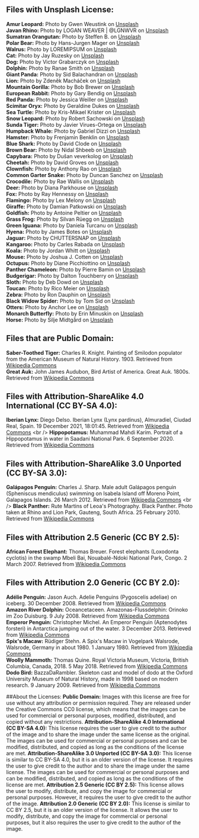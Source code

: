 

## Files with Unsplash License: <br />
**Amur Leopard:** Photo by Gwen Weustink on [Unsplash]( https://unsplash.com/photos/I3C1sSXj1i8?utm_source=unsplash&utm_medium=referral&utm_content=creditShareLink) <br /> 
**Javan Rhino:** Photo by LOGAN WEAVER | @LGNWVR on [Unsplash]( https://unsplash.com/photos/dj_46kowMqc?utm_source=unsplash&utm_medium=referral&utm_content=creditShareLink) <br />
**Sumatran Orangutan:** Photo by Steffen B. on [Unsplash]( https://unsplash.com/photos/8uAUM_pod4g?utm_source=unsplash&utm_medium=referral&utm_content=creditShareLink) <br />
**Polar Bear:** Photo by Hans-Jurgen Mager on [Unsplash]( https://unsplash.com/photos/KgRKlQXmHR0?utm_source=unsplash&utm_medium=referral&utm_content=creditShareLink) <br />
**Walrus:** Photo by LOREMIPSUM on [Unsplash]( https://unsplash.com/photos/h13Y8vyIXNU?utm_source=unsplash&utm_medium=referral&utm_content=creditShareLink) <br />
**Cat:** Photo by Jay Ruzesky on [Unsplash]( https://unsplash.com/photos/gKXKBY-C-Dk?utm_source=unsplash&utm_medium=referral&utm_content=creditShareLink) <br />
**Dog:** Photo by Victor Grabarczyk on [Unsplash]( https://unsplash.com/photos/N04FIfHhv_k?utm_source=unsplash&utm_medium=referral&utm_content=creditShareLink) <br />
**Dolphin:** Photo by Ranae Smith on [Unsplash]( https://unsplash.com/photos/fgKEqVzX5zM?utm_source=unsplash&utm_medium=referral&utm_content=creditShareLink) <br />
**Giant Panda:** Photo by Sid Balachandran on [Unsplash]( https://unsplash.com/photos/_9a-3NO5KJE?utm_source=unsplash&utm_medium=referral&utm_content=creditShareLink) <br />
**Lion:** Photo by Zdeněk Macháček on [Unsplash]( https://unsplash.com/photos/UxHol6SwLyM?utm_source=unsplash&utm_medium=referral&utm_content=creditShareLink) <br />
**Mountain Gorilla:** Photo by Bob Brewer on [Unsplash]( https://unsplash.com/photos/lV5PT7R-RuE?utm_source=unsplash&utm_medium=referral&utm_content=creditShareLink) <br />
**European Rabbit:** Photo by Gary Bendig on [Unsplash]( https://unsplash.com/photos/KvHT4dltPEQ?utm_source=unsplash&utm_medium=referral&utm_content=creditShareLink) <br />
**Red Panda:** Photo by Jessica Weiller on [Unsplash]( https://unsplash.com/photos/GAw5wFLVWVo?utm_source=unsplash&utm_medium=referral&utm_content=creditShareLink) <br />
**Scimitar Oryx:** Photo by Geraldine Dukes on [Unsplash]( https://unsplash.com/photos/35vA1XWe-BM?utm_source=unsplash&utm_medium=referral&utm_content=creditShareLink) <br />
**Sea Turtle:** Photo by Kris-Mikael Krister on [Unsplash]( https://unsplash.com/photos/aGihPIbrtVE?utm_source=unsplash&utm_medium=referral&utm_content=creditShareLink) <br />
**Snow Leopard:** Photo by Robert Sachowski on [Unsplash]( https://unsplash.com/photos/HFIvhaOcHVA?utm_source=unsplash&utm_medium=referral&utm_content=creditShareLink) <br />
**Sunda Tiger:** Photo by Javier Virues-Ortega on [Unsplash]( https://unsplash.com/photos/xWg2JqRmitI?utm_source=unsplash&utm_medium=referral&utm_content=creditShareLink) <br />
**Humpback Whale:** Photo by Gabriel Dizzi on [Unsplash]( https://unsplash.com/photos/WPXxp36tkHQ?utm_source=unsplash&utm_medium=referral&utm_content=creditShareLink) <br />
**Hamster:** Photo by Frenjamin Benklin on [Unsplash]( https://unsplash.com/photos/KIXHGKPswE0?utm_source=unsplash&utm_medium=referral&utm_content=creditShareLink) <br />
**Blue Shark:** Photo by David Clode on [Unsplash]( https://unsplash.com/photos/o3r7oVPZnZI?utm_source=unsplash&utm_medium=referral&utm_content=creditShareLink) <br />
**Brown Bear:** Photo by Nidal Shbeeb on [Unsplash]( https://unsplash.com/photos/iT9Axx176qw?utm_source=unsplash&utm_medium=referral&utm_content=creditShareLink) <br />
**Capybara:** Photo by Dušan veverkolog on [Unsplash]( https://unsplash.com/photos/yObnHvuwkiY?utm_source=unsplash&utm_medium=referral&utm_content=creditShareLink) <br />
**Cheetah:** Photo by David Groves on [Unsplash]( https://unsplash.com/photos/bcJUbYd5gTo?utm_source=unsplash&utm_medium=referral&utm_content=creditShareLink) <br />
**Clownfish:** Photo by Anthony Rao on [Unsplash]( https://unsplash.com/photos/MXj8mrLXWKY?utm_source=unsplash&utm_medium=referral&utm_content=creditShareLink) <br />
**Common Garter Snake:** Photo by Duncan Sanchez on [Unsplash]( https://unsplash.com/photos/l6aAMUH_oW8?utm_source=unsplash&utm_medium=referral&utm_content=creditShareLink) <br />
**Crocodile:** Photo by Rae Wallis on [Unsplash]( https://unsplash.com/photos/0P0_fMu-XFs?utm_source=unsplash&utm_medium=referral&utm_content=creditShareLink) <br />
**Deer:** Photo by Diana Parkhouse on [Unsplash]( https://unsplash.com/photos/Y7mzlRgkF4I?utm_source=unsplash&utm_medium=referral&utm_content=creditShareLink) <br />
**Fox:** Photo by Ray Hennessy on [Unsplash]( https://unsplash.com/photos/xUUZcpQlqpM?utm_source=unsplash&utm_medium=referral&utm_content=creditShareLink) <br />
**Flamingo:** Photo by Lex Melony on [Unsplash]( https://unsplash.com/photos/5JB_c7BAdvM?utm_source=unsplash&utm_medium=referral&utm_content=creditShareLink) <br />
**Giraffe:** Photo by Damian Patkowski on [Unsplash]( https://unsplash.com/photos/JRjod5VG0V0?utm_source=unsplash&utm_medium=referral&utm_content=creditShareLink) <br />
**Goldfish:** Photo by Antoine Peltier on [Unsplash]( https://unsplash.com/photos/nz2hUsnlyLc?utm_source=unsplash&utm_medium=referral&utm_content=creditShareLink) <br />
**Grass Frog:** Photo by Silvan Rüegg on [Unsplash]( https://unsplash.com/photos/BYdJ_aneCeo?utm_source=unsplash&utm_medium=referral&utm_content=creditShareLink) <br />
**Green Iguana:** Photo by Daniela Turcanu on [Unsplash]( https://unsplash.com/photos/K8eHnMFG1Zc?utm_source=unsplash&utm_medium=referral&utm_content=creditShareLink) <br />
**Hyena:** Photo by James Botes on [Unsplash]( https://unsplash.com/photos/HZvF_ZKSSWA?utm_source=unsplash&utm_medium=referral&utm_content=creditShareLink) <br />
**Jaguar:** Photo by CHUTTERSNAP on [Unsplash]( https://unsplash.com/photos/MpxAiNDevjU?utm_source=unsplash&utm_medium=referral&utm_content=creditShareLink) <br />
**Kangaroo:** Photo by Carles Rabada on [Unsplash]( https://unsplash.com/photos/v3v6uz-n-pQ?utm_source=unsplash&utm_medium=referral&utm_content=creditShareLink) <br />
**Koala:** Photo by Jordan Whitt on [Unsplash]( https://unsplash.com/photos/EerxztHCjM8?utm_source=unsplash&utm_medium=referral&utm_content=creditShareLink) <br />
**Mouse:** Photo by Joshua J. Cotten on [Unsplash]( https://unsplash.com/photos/CvuYZA8fsxU?utm_source=unsplash&utm_medium=referral&utm_content=creditShareLink) <br />
**Octupus:** Photo by Diane Picchiottino on [Unsplash]( https://unsplash.com/photos/dW0gfo__uU8?utm_source=unsplash&utm_medium=referral&utm_content=creditShareLink) <br />
**Panther Chameleon:** Photo by Pierre Bamin on [Unsplash]( https://unsplash.com/photos/eh_Q3gHA8gM?utm_source=unsplash&utm_medium=referral&utm_content=creditShareLink) <br />
**Budgerigar:** Photo by Dalton Touchberry on [Unsplash]( https://unsplash.com/photos/yWfdhaqSAEo?utm_source=unsplash&utm_medium=referral&utm_content=creditShareLink) <br />
**Sloth:** Photo by Deb Dowd on [Unsplash]( https://unsplash.com/photos/Tw8yUiNvwnc?utm_source=unsplash&utm_medium=referral&utm_content=creditShareLink) <br />
**Toucan:** Photo by Rico Meier on [Unsplash]( https://unsplash.com/photos/pmQRO5YcKCk?utm_source=unsplash&utm_medium=referral&utm_content=creditShareLink) <br />
**Zebra:** Photo by Ron Dauphin on [Unsplash]( https://unsplash.com/photos/k-8-eX4Y3no?utm_source=unsplash&utm_medium=referral&utm_content=creditShareLink) <br />
**Black Widow Spider:** Photo by Tom Sid on [Unsplash]( https://unsplash.com/photos/-9W8G_O4w8g?utm_source=unsplash&utm_medium=referral&utm_content=creditShareLink) <br />
**Otters:** Photo by Anchor Lee on [Unsplash]( https://unsplash.com/photos/pk7YVlj6o2o?utm_source=unsplash&utm_medium=referral&utm_content=creditShareLink) <br />
**Monarch Butterfly:** Photo by Erin Minuskin on [Unsplash]( https://unsplash.com/photos/LGaneK6yG9M?utm_source=unsplash&utm_medium=referral&utm_content=creditShareLink) <br />
**Horse:** Photo by Silje Midtgård on [Unsplash]( https://unsplash.com/photos/0F9oVQ3x2ak?utm_source=unsplash&utm_medium=referral&utm_content=creditShareLink) <br />

## Files that are Public Domain: <br />
**Saber-Toothed Tiger:** Charles R. Knight. Painting of Smilodon populator from the American Museum of Natural History. 1903. Retrieved from [Wikipedia Commons](https://commons.wikimedia.org/wiki/File:Smilodon_Knight.jpg#/media/File:Smilodon_Knight.jpg) <br />
**Great Auk:** John James Audubon, Bird Artist of America. Great Auk. 1800s. Retrieved from [Wikipedia Commons](https://commons.wikimedia.org/wiki/File:PinguinusImpennus.jpg#/media/File:PinguinusImpennus.jpg) <br />

## Files with Attribution-ShareAlike 4.0 International (CC BY-SA 4.0): <br />
**Iberian Lynx:** Diego Delso. Iberian Lynx (Lynx pardinus), Almuradiel, Ciudad Real, Spain. 19 December 2021, 18:01:45. Retrieved from [Wikipedia Commons]( https://commons.wikimedia.org/wiki/File:Lince_ibérico_(Lynx_pardinus),_Almuradiel,_Ciudad_Real,_España,_2021-12-19,_DD_07.jpg) <br />
**Hippopotamus:** Muhammad Mahdi Karim. Portrait of a Hippopotamus in water in Saadani National Park. 6 September 2020. Retrieved from [Wikipedia Commons]( https://commons.wikimedia.org/wiki/File:Portrait_Hippopotamus_in_the_water.jpg#/media/File:Portrait_Hippopotamus_in_the_water.jpg) <br />

## Files with Attribution-ShareAlike 3.0 Unported (CC BY-SA 3.0): <br />
**Galápagos Penguin:** Charles J. Sharp. Male adult Galápagos penguin (Spheniscus mendiculus) swimming on Isabela Island off Moreno Point, Galapagos Islands. 26 March 2012. Retrieved from [Wikipedia Commons](https://en.wikipedia.org/wiki/File:Galápagos_penguin_(Spheniscus_mendiculus)_male.jpg) <br />
**Black Panther:** Rute Martins of Leoa's Photography. Black Panther. Photo taken at Rhino and Lion Park, Gauteng, South Africa. 25 February 2010. Retrieved from [Wikipedia Commons]( https://commons.wikimedia.org/wiki/File:Black_Panther.JPG#/media/File:Black_Panther.JPG) <br />

## Files with Attribution 2.5 Generic (CC BY 2.5): <br />
**African Forest Elephant:** Thomas Breuer. Forest elephants (Loxodonta cyclotis) in the swamp Mbeli Bai, Nouabalé-Ndoki National Park, Congo. 2 March 2007. Retrieved from [Wikipedia Commons]( https://commons.wikimedia.org/wiki/File:Loxodontacyclotis.jpg#/media/File:Loxodontacyclotis.jpg) <br />

## Files with Attribution 2.0 Generic (CC BY 2.0): <br />
**Adélie Penguin:** Jason Auch. Adelie Penguins (Pygoscelis adeliae) on iceberg. 30 December 2008. Retrieved from [Wikipedia Commons]( https://commons.wikimedia.org/wiki/File:Adelie_Penguins_on_iceberg.jpg#/media/File:Adelie_Penguins_on_iceberg.jpg) <br />
**Amazon River Dolphin:** Oceancetaceen. Amazonas-Flussdelphin: Orinoko im Zoo Duisburg. 9 July 2008. Retrieved from [Wikipedia Commons]( https://commons.wikimedia.org/wiki/File:Amazonas-Flussdelfin_Orinoko3.jpg#/media/File:Amazonas-Flussdelfin_Orinoko3.jpg) <br />
**Emperor Penguin:** Christopher Michel. An Emperor Penguin (Aptenodytes forsteri) in Antarctica jumping out of the water. 3 December 2013. Retrieved from [Wikipedia Commons]( https://commons.wikimedia.org/wiki/File:Penguin_in_Antarctica_jumping_out_of_the_water.jpg#/media/File:Penguin_in_Antarctica_jumping_out_of_the_water.jpg) <br />
**Spix's Macaw:** Rüdiger Stehn. A Spix's Macaw in Vogelpark Walsrode, Walsrode, Germany in about 1980. 1 January 1980. Retrieved from [Wikipedia Commons]( https://commons.wikimedia.org/wiki/File:Cyanopsitta_spixii_-Vogelpark_Walsrode,_Walsrode,_Germany-1980.jpg#/media/File:Cyanopsitta_spixii_-Vogelpark_Walsrode,_Walsrode,_Germany-1980.jpg) <br />
**Woolly Mammoth:** Thomas Quine. Royal Victoria Museum, Victoria, British Columbia, Canada, 2018. 5 May 2018. Retrieved from [Wikipedia Commons](  https://commons.wikimedia.org/wiki/File:Woolly_mammoth_model_Royal_BC_Museum_in_Victoria.jpg#/media/File:Woolly_mammoth_model_Royal_BC_Museum_in_Victoria.jpg) <br />
**Dodo Bird:** BazzaDaRambler. Skeleton cast and model of dodo at the Oxford University Museum of Natural History, made in 1998 based on modern research. 9 January 2009. Retrieved from [Wikipedia Commons](  https://commons.wikimedia.org/wiki/File:Oxford_Dodo_display.jpg#/media/File:Oxford_Dodo_display.jpg) <br />

##About the Licenses:
**Public Domain:** Images with this license are free for use without any attribution or permission required. They are released under the Creative Commons CC0 license, which means that the images can be used for commercial or personal purposes, modified, distributed, and copied without any restrictions.
**Attribution-ShareAlike 4.0 International (CC BY-SA 4.0):** This license requires the user to give credit to the author of the image and to share the image under the same license as the original. The images can be used for commercial or personal purposes and can be modified, distributed, and copied as long as the conditions of the license are met.
**Attribution-ShareAlike 3.0 Unported (CC BY-SA 3.0):** This license is similar to CC BY-SA 4.0, but it is an older version of the license. It requires the user to give credit to the author and to share the image under the same license. The images can be used for commercial or personal purposes and can be modified, distributed, and copied as long as the conditions of the license are met.
**Attribution 2.5 Generic (CC BY 2.5):** This license allows the user to modify, distribute, and copy the image for commercial or personal purposes. However, it requires the user to give credit to the author of the image.
**Attribution 2.0 Generic (CC BY 2.0):** This license is similar to CC BY 2.5, but it is an older version of the license. It allows the user to modify, distribute, and copy the image for commercial or personal purposes, but it also requires the user to give credit to the author of the image.
